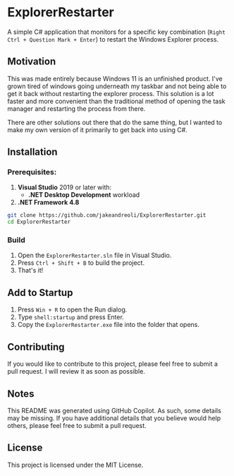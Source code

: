 # ExplorerRestarter

A simple C# application that monitors for a specific key combination (`Right Ctrl + Question Mark + Enter`) to restart the Windows Explorer process.

## Motivation

This was made entirely because Windows 11 is an unfinished product. I've grown tired of windows going underneath my taskbar and not being able to get it back without restarting the explorer process. This solution is a lot faster and more convenient than the traditional method of opening the task manager and restarting the process from there.

There are other solutions out there that do the same thing, but I wanted to make my own version of it primarily to get back into using C#.

## Installation

### **Prerequisites:**
1. **Visual Studio** 2019 or later with:
    - **.NET Desktop Development** workload
2. **.NET Framework 4.8**

```bash
git clone https://github.com/jakeandreoli/ExplorerRestarter.git
cd ExplorerRestarter
```

### Build

1. Open the `ExplorerRestarter.sln` file in Visual Studio.
2. Press `Ctrl + Shift + B` to build the project.
3. That's it!

## Add to Startup

1. Press `Win + R` to open the Run dialog.
2. Type `shell:startup` and press Enter.
3. Copy the `ExplorerRestarter.exe` file into the folder that opens.

## Contributing

If you would like to contribute to this project, please feel free to submit a pull request. I will review it as soon as possible.

## Notes

This README was generated using GitHub Copilot. As such, some details may be missing. If you have additional details that you believe would help others, please feel free to submit a pull request.

## License

This project is licensed under the MIT License.


